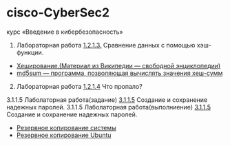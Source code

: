 # cisco-CyberSec2
курс «Введение в кибербезопасность»

1. Лабораторная работа [1.2.1.3.](https://github.com/splaa/cisco-CyberSec2/blob/master/1.2.1.3%20Lab%20-%20Compare%20Data%20with%20a%20Hash.pdf) Сравнение данных с помощью хэш-функции.
  - [Хеширование.(Материал из Википедии — свободной энциклопедии)](https://ru.wikipedia.org/wiki/%D0%A5%D0%B5%D1%88%D0%B8%D1%80%D0%BE%D0%B2%D0%B0%D0%BD%D0%B8%D0%B5)
  - [md5sum — программа, позволяющая вычислять значения хеш-сумм](https://ru.wikipedia.org/wiki/Md5sum)

2. Лабораторная работа [1.2.1.4](https://github.com/splaa/cisco-CyberSec2/blob/master/1.2.2.4%20Lab%20-%20What%20was%20Taken.pdf) Что пропало?

3.1.1.5 Лаболаторная работа(задание) [3.1.1.5](https://github.com/splaa/cisco-CyberSec2/blob/master/3.1.1.5%20Lab%20-%20Create%20and%20Store%20Strong%20Passwords.pdf) Создание и сохранение надежных паролей.
3.1.1.5 Лаболаторная работа(выполниение) [3.1.1.5]() Создание и сохранение надежных паролей.


   - [Резервное копирование системы](https://help.ubuntu.ru/wiki/backup)
   - [Резервное копирование Ubuntu](https://losst.ru/rezervnoe-kopirovanie-ubuntu)

